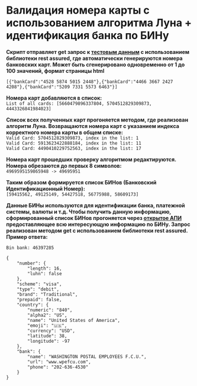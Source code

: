 # Валидация номера карты с использованием алгоритма Луна + идентификация банка по БИНу

**Скрипт отправляет get запрос к [тестовым данным](https://api.randomdatatools.ru/?count=50&params=bankCard) с использованием библиотеки rest assured, где автоматически генерируются номера банковских карт. Может быть сгенерировано одновременно от 1 до 100 значений, формат страницы html**  

```[{"bankCard":"4528 5874 5015 2448"},{"bankCard":"4466 3667 2427 4208"},{"bankCard":"5209 7331 5573 6463"}]```

**Номера карт добавляются в список:**  
`List of all cards: [5660479896337804, 5704512829309873, 4443326841984023]`

**Список всех полученных карт прогоняется методом, где реализован алгоритм Луна. Возвращаются номера карт с указанием индекса корректного номера карты в общем списке:**  
`Valid Card: 5704512829309873, index in the list: 1`  
`Valid Card: 5913623422888184, index in the list: 11`  
`Valid Card: 4490410229752563, index in the list: 17`  

**Номера карт прошедших проверку алгоритмом редактируются. Номера обрезаются до первых 8 символов:**  
```4969595159865948 -> 49695951```

**Таким образом формируется список БИНов (Банковский Идентификационный Номер):**  
```[59415562, 49125149, 54427518, 56775988, 58609173]```

**Данные БИНы используются для идентификации банка, платежной системы, валюты и т.д. Чтобы получить данную информацию, сформированный список БИНов прогоняется через [открытое АПИ](https://lookup.binlist.net/) предоставляющее всю интересующую информацию по БИНу. Запрос реализован методом get с использованием библиотеки rest assured. Пример ответа:**  

```
Bin bank: 46397285

{
    "number": {
        "length": 16,
        "luhn": false
    },
    "scheme": "visa",
    "type": "debit",
    "brand": "Traditional",
    "prepaid": false,
    "country": {
        "numeric": "840",
        "alpha2": "US",
        "name": "United States of America",
        "emoji": "🇺🇸",
        "currency": "USD",
        "latitude": 38,
        "longitude": -97
    },
    "bank": {
        "name": "WASHINGTON POSTAL EMPLOYEES F.C.U.",
        "url": "www.wpefcu.com",
        "phone": "202-636-4530"
    }
}
```


